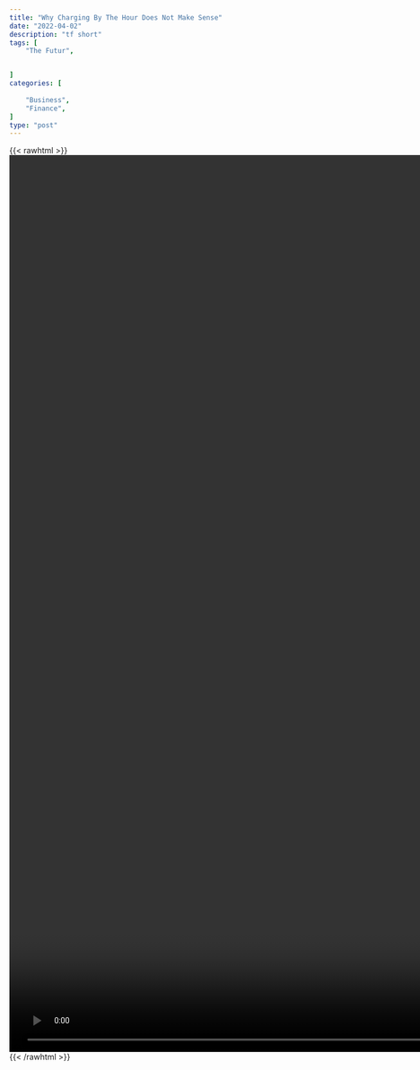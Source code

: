 ```yaml
---
title: "Why Charging By The Hour Does Not Make Sense"
date: "2022-04-02"
description: "tf short"
tags: [
    "The Futur",


]
categories: [
    
    "Business",
    "Finance",
]
type: "post"
---
```

{{< rawhtml >}}
    <video style="height:40vh;width:auto" overflow="hidden" controls>
        <source src="https://clips.dev00ps.com/The_Futur/Why%20Charging%20By%20The%20Hour%20Doesn39t%20Make%20Sense.mp4" type="video/mp4"> 
    </video>
{{< /rawhtml >}}